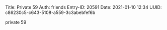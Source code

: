 Title: Private 59
Auth: friends
Entry-ID: 20591
Date: 2021-01-10 12:34
UUID: c86230c5-c643-5108-a559-3c3abebfef6b

private 59
